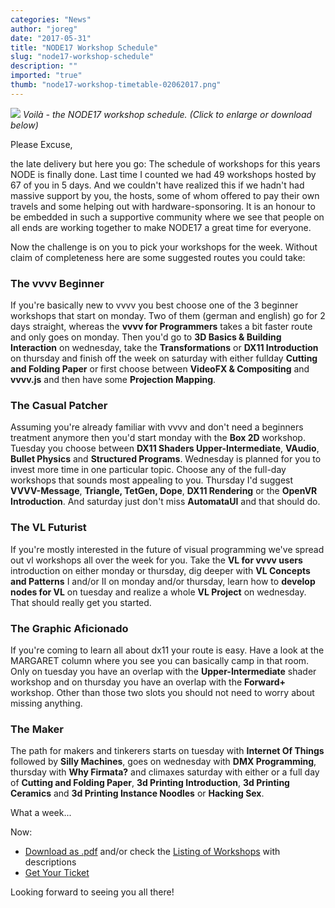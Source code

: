 ```yaml
---
categories: "News"
author: "joreg"
date: "2017-05-31"
title: "NODE17 Workshop Schedule"
slug: "node17-workshop-schedule"
description: ""
imported: "true"
thumb: "node17-workshop-timetable-02062017.png"
---
```



![](node17-workshop-timetable-02062017.png) 
*Voilà - the NODE17 workshop schedule.*
*(Click to enlarge or download below)*

Please Excuse,

the late delivery but here you go: The schedule of workshops for this years NODE is finally done. Last time I counted we had 49 workshops hosted by 67 of you in 5 days. And we couldn't have realized this if we hadn't had massive support by you, the hosts, some of whom offered to pay their own travels and some helping out with hardware-sponsoring. It is an honour to be embedded in such a supportive community where we see that people on all ends are working together to make NODE17 a great time for everyone. 

Now the challenge is on you to pick your workshops for the week. Without claim of completeness here are some suggested routes you could take:

### The vvvv Beginner
If you're basically new to vvvv you best choose one of the 3 beginner workshops that start on monday. Two of them (german and english) go for 2 days straight, whereas the **vvvv for Programmers** takes a bit faster route and only goes on monday. Then you'd go to **3D Basics & Building Interaction** on wednesday, take the **Transformations** or **DX11 Introduction** on thursday and finish off the week on saturday with either fullday **Cutting and Folding Paper** or first choose between **VideoFX & Compositing** and **vvvv.js** and then have some **Projection Mapping**. 

### The Casual Patcher
Assuming you're already familiar with vvvv and don't need a beginners treatment anymore then you'd start monday with the **Box 2D** workshop. Tuesday you choose between **DX11 Shaders Upper-Intermediate**, **VAudio**, **Bullet Physics** and **Structured Programs**. Wednesday is planned for you to invest more time in one particular topic. Choose any of the full-day workshops that sounds most appealing to you. Thursday I'd suggest **VVVV-Message**, **Triangle, TetGen, Dope**, **DX11 Rendering** or the **OpenVR Introduction**. And saturday just don't miss **AutomataUI** and that should do.

### The VL Futurist
If you're mostly interested in the future of visual programming we've spread out vl workshops all over the week for you. Take the **VL for vvvv users** introduction on either monday or thursday, dig deeper with **VL Concepts and Patterns** I and/or II on monday and/or thursday, learn how to **develop nodes for VL** on tuesday and realize a whole **VL Project** on wednesday. That should really get you started. 

### The Graphic Aficionado
If you're coming to learn all about dx11 your route is easy. Have a look at the MARGARET column where you see you can basically camp in that room. Only on tuesday you have an overlap with the **Upper-Intermediate** shader workshop and on thursday you have an overlap with the **Forward+** workshop. Other than those two slots you should not need to worry about missing anything.

### The Maker
The path for makers and tinkerers starts on tuesday with **Internet Of Things** followed by **Silly Machines**, goes on wednesday with **DMX Programming**, thursday with **Why Firmata?** and climaxes saturday with either or a full day of **Cutting and Folding Paper**, **3d Printing Introduction**, **3d Printing Ceramics** and **3d Printing Instance Noodles** or **Hacking Sex**.

What a week... 

Now:
- [Download as .pdf](https://matrix.org/_matrix/media/v1/download/matrix.org/bghIUYIJGVhZyqgLcPPOSjDe) and/or check the [Listing of Workshops](/blog/2017/node17-workshops-announced) with descriptions
- [Get Your Ticket](https://ti.to/nodeforum/node17/)

Looking forward to seeing you all there!